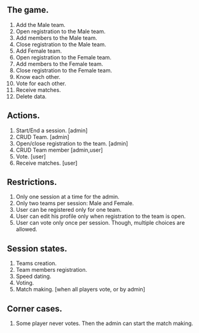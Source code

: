 ## The game.
1. Add the Male team.
1. Open registration to the Male team.
1. Add members to the Male team.
1. Close registration to the Male team.
1. Add Female team.
1. Open registration to the Female team.
1. Add members to the Female team.
1. Close registration to the Female team.
1. Know each other.
1. Vote for each other.
1. Receive matches.
1. Delete data.

## Actions.
1. Start/End a session. [admin]
1. CRUD Team. [admin]
1. Open/close registration to the team. [admin]
1. CRUD Team member [admin,user]
1. Vote. [user]
1. Receive matches. [user]

## Restrictions.
1. Only one session at a time for the admin.
1. Only two teams per session: Male and Female.
1. User can be registered only for one team.
1. User can edit his profile only when registration to the team is open.
1. User can vote only once per session. Though, multiple choices are allowed.

## Session states.
1. Teams creation.
1. Team members registration.
1. Speed dating.
1. Voting.
1. Match making. [when all players vote, or by admin]

## Corner cases.
1. Some player never votes. Then the admin can start the match making.
